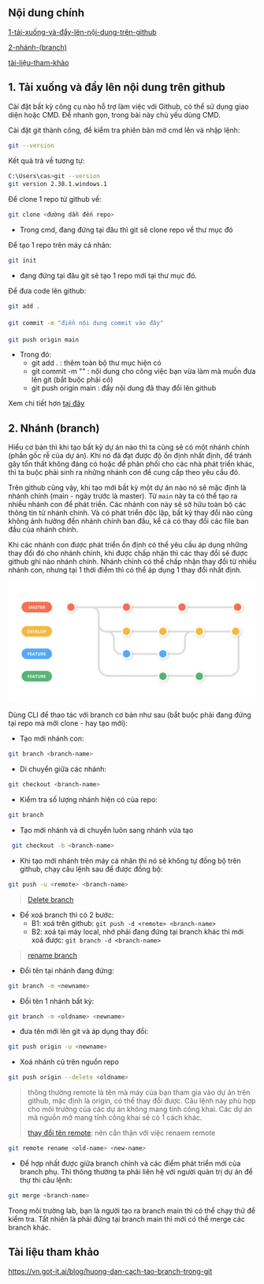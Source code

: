 ## <a name="" >Nội dung chính</a>

[1-tải-xuống-và-đẩy-lên-nội-dung-trên-github](#1)

[2-nhánh-(branch)](#2)

[tài-liệu-tham-khảo](#3)

## <a name="1" >1. Tải xuống và đẩy lên nội dung trên github</a>

Cài đặt bất kỳ công cụ nào hỗ trợ làm việc với Github, có thể sử dụng giao diện hoặc CMD. Để nhanh gọn, trong bài này chủ yếu dùng CMD.

Cài đặt git thành công, để kiểm tra phiên bản mở cmd lên và nhập lệnh:

```sh
git --version
```

Kết quả trả về tương tự:

```sh
C:\Users\cas>git --version
git version 2.38.1.windows.1
```


Để clone 1 repo từ github về:

```sh
git clone <đường dẫn đến repo>
```

- Trong cmd, đang đứng tại đâu thì git sẽ clone repo về thư mục đó

Để tạo 1 repo trên máy cá nhân:

```sh
git init
```

- đang đứng tại đâu git sẽ tạo 1 repo mới tại thư mục đó.

Để đưa code lên github:

```sh
git add .

git commit -m "điền nội dung commit vào đây"

git push origin main
```

- Trong đó:
  - git add . : thêm toàn bộ thư mục hiện có
  - git commit -m "" : nội dung cho công việc bạn vừa làm mà muốn đưa lên git (bắt buộc phải có)
  - git push origin main : đẩy nội dung đã thay đổi lên github


Xem chi tiết hơn [tại đây](https://vn.got-it.ai/blog/huong-dan-chi-tiet-cach-push-code-len-git)

## <a name="2" >2. Nhánh (branch)</a>

Hiểu cơ bản thì khi tạo bất kỳ dự án nào thì ta cũng sẽ có một nhánh chính (phần gốc rễ của dự án). Khi nó đã đạt được độ ổn định nhất định, để tránh gây tổn thất không đáng có hoặc để phân phối cho các nhà phát triển khác, thì ta buộc phải sinh ra những nhánh con để cung cấp theo yêu cầu đó.

Trên github cũng vậy, khi tạo mới bất kỳ một dự án nào nó sẽ mặc định là nhánh chính (main - ngày trước là master). Từ `main` này ta có thể tạo ra nhiều nhánh con để phát triển. Các nhánh con này sẽ sở hữu toàn bộ các thông tin từ nhánh chính. Và có phát triển độc lập, bất kỳ thay đổi nào cũng không ảnh hưởng đến nhánh chính ban đầu, kể cả có thay đổi các file ban đầu của nhánh chính.

Khi các nhánh con được phát triển ổn định có thể yêu cầu áp dụng những thay đổi đó cho nhánh chính, khi được chấp nhận thì các thay đổi sẽ được github ghi nào nhánh chính. Nhánh chính có thể chấp nhận thay đổi từ nhiều nhánh con, nhưng tại 1 thời điểm thì có thể áp dụng 1 thay đổi nhất định.
<p align="center">
 <img src="Images/tao-branch-trong-git-1.png" width="750">
</p>
Dùng CLI để thao tác với branch cơ bản như sau (bắt buộc phải đang đứng tại repo mà mới clone - hay tạo mới):

- Tạo mới nhánh con:

```sh
git branch <branch-name>
```

- Di chuyển giữa các nhánh:

```sh
git checkout <branch-name>
```

- Kiểm tra số lượng nhánh hiện có của repo:

```sh
git branch
```

- Tạo mới nhánh và di chuyển luôn sang nhánh vừa tạo

```sh
 git checkout -b <branch-name>
```

- Khi tạo mới nhánh trên máy cá nhân thì nó sẽ không tự đồng bộ trên github, chạy câu lệnh sau để được đồng bộ:

```sh
git push -u <remote> <branch-name>
```

>[Delete branch](https://stackoverflow.com/questions/2003505/how-do-i-delete-a-git-branch-locally-and-remotely)

- Để xoá branch thì có 2 bước:
  - B1: xoá trên github: `git push -d <remote> <branch-name>`
  - B2: xoá tại máy local, nhớ phải đang đứng tại branch khác thì mới xoá được: `git branch -d <branch-name>`

>[rename branch](https://stackoverflow.com/questions/6591213/how-do-i-rename-a-local-git-branch?rq=1)

- Đổi tên tại nhánh đang đứng:

```sh
git branch -m <newname>
```

- Đổi tên 1 nhánh bất kỳ:

```sh
git branch -m <oldname> <newname>
```

- đưa tên mới lên git và áp dụng thay đổi:

```sh
git push origin -u <newname>
```

- Xoá nhánh cũ trên nguồn repo

```sh
git push origin --delete <oldname>
```

>thông thường remote là tên mà máy của bạn tham gia vào dự án trên github, mặc định là origin, có thể thay đổi được. Câu lệnh này phù hợp cho môi trường của các dự án không mang tính công khai. Các dự án mã nguồn mở mang tính công khai sẽ có 1 cách khác.
>
>[thay đổi tên remote](https://stackoverflow.com/questions/33840617/how-do-i-rename-a-git-remote):
nên cẩn thận với việc renaem remote

```sh
git remote rename <old-name> <new-name>
```

- Để hợp nhất được giữa branch chính và các điểm phát triển mới của branch phụ. Thì thông thường ta phải liên hệ với người quản trị dự án để thự thi câu lệnh:

```sh
git merge <branch-name>
```

Trong môi trường lab, bạn là người tạo ra branch main thì có thể chạy thử để kiểm tra. Tất nhiên là phải đứng tại branch main thì mới có thể merge các branch khác.

## <a name="3" >Tài liệu tham khảo</a>

<https://vn.got-it.ai/blog/huong-dan-cach-tao-branch-trong-git>
